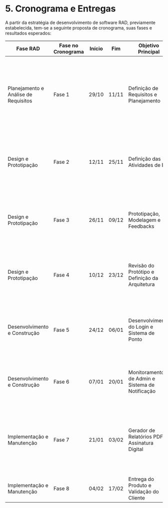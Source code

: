 # 5. Cronograma e Entregas

A partir da estratégia de desenvolvimento de software RAD, previamente estabelecida, tem-se a seguinte proposta de cronograma, suas fases e resultados esperados:

| Fase RAD | Fase no Cronograma  | Início | Fim | Objetivo Principal | Entregas Esperadas | Validação do Cliente                            |
| ----------|----------|--------|-------|-------------------------------------------------|-------------------------------------------------------------------------------------------------------------------------|-------------------------------------------------|
| Planejamento e Análise de Requisitos| Fase 1   | 29/10  | 11/11 | Definição de Requisitos e Planejamento          | - Documentação dos Requisitos<br> - Planejamento Inicial<br> - Definição de cargos<br> - Configuração do GitHub Pages   | Confirmação dos Requisitos e Prioridades        |
|Design e Prototipação| Fase 2   | 12/11  | 25/11 | Definição das Atividades de ER                  | - Escolha das técnicas de ER<br> - Definição do processo de ER (RAD)<br> - Ligação entre a ESW e o processo de RAD      | Acordo para com o estilo de trabalho            |
|Design e Prototipação| Fase 3   | 26/11  | 09/12 | Prototipação, Modelagem e Feedbacks             | - Protótipo de Alta Fidelidade (Figma)<br> - Feedbacks para Validação dos Protótipos<br> - Modelagem do Banco de Dados  | Feedbacks do Protótipo por Integração Informal  |
|Design e Prototipação| Fase 4   | 10/12  | 23/12 | Revisão do Protótipo e Definição da Arquitetura | - Modificações no Protótipo a partir dos Feedbacks<br> - Modelo do Design de Sistema<br>                                | Validação Final e Aprovação do Protótipo        |
|Desenvolvimento e Construção| Fase 5   | 24/12  | 06/01 | Desenvolvimento do Login e Sistema de Ponto     | - CRUD de Login (API) <br> - Interface de Login<br> - CRUD de Sistema de Ponto (API)<br> - Interface de Marcação        | Validação do Fluxo de Login e Marcação de Ponto |
|Desenvolvimento e Construção| Fase 6   | 07/01  | 20/01 | Monitoramento de Admin e Sistema de Notificação | - Interface do Admin de Monitoramento<br> - Implementação de *Push Notifications*                                       | Validação do Monitoramento e Testes das *Push Notifications* |
| Implementação e Manutenção| Fase 7   | 21/01  | 03/02 | Gerador de Relatórios PDF e Assinatura Digital  | - Funcionalidade de Cálculo de Horas<br> - Sistema de emissão de PDF<br> - Integração com Assinatura Digital            | Validação do Cálculo Correto de Horas, Emissão do PDF e Assinatura Digital |
| Implementação e Manutenção| Fase 8   | 04/02  | 17/02 | Entrega do Produto e Validação do Cliente       | - Aplicação Final<br> - Validação com Checklist                                                                         | Feedbacks e Validação Final |
